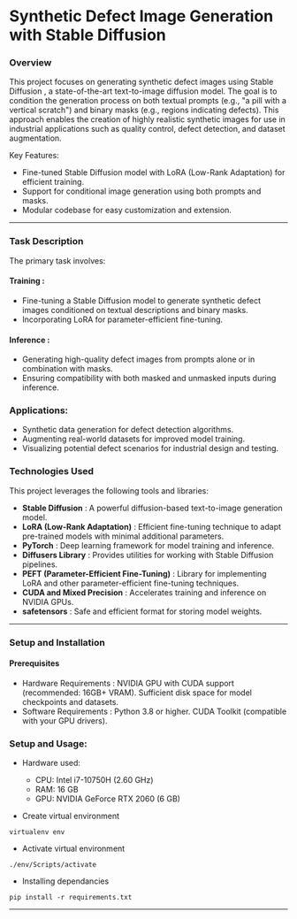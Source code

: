 # Synthetic Defect Image Generation with Stable Diffusion

### Overview

This project focuses on generating synthetic defect images using Stable Diffusion , a state-of-the-art text-to-image diffusion model. The goal is to condition the generation process on both textual prompts (e.g., "a pill with a vertical scratch") and binary masks (e.g., regions indicating defects). This approach enables the creation of highly realistic synthetic images for use in industrial applications such as quality control, defect detection, and dataset augmentation.


Key Features:

- Fine-tuned Stable Diffusion model with LoRA (Low-Rank Adaptation) for efficient training.
- Support for conditional image generation using both prompts and masks.
- Modular codebase for easy customization and extension.

---
### Task Description

The primary task involves:
#### Training :
  * Fine-tuning a Stable Diffusion model to generate synthetic defect images conditioned on textual descriptions and binary masks.
  * Incorporating LoRA for parameter-efficient fine-tuning.
#### Inference :
  * Generating high-quality defect images from prompts alone or in combination with masks.
  * Ensuring compatibility with both masked and unmasked inputs during inference.

### Applications:

- Synthetic data generation for defect detection algorithms.
- Augmenting real-world datasets for improved model training.
- Visualizing potential defect scenarios for industrial design and testing.

### Technologies Used
This project leverages the following tools and libraries:

* **Stable Diffusion** : A powerful diffusion-based text-to-image generation model.
* **LoRA (Low-Rank Adaptation)** : Efficient fine-tuning technique to adapt pre-trained models with minimal additional parameters.
* **PyTorch** : Deep learning framework for model training and inference.
* **Diffusers Library** : Provides utilities for working with Stable Diffusion pipelines.
* **PEFT (Parameter-Efficient Fine-Tuning)** : Library for implementing LoRA and other parameter-efficient fine-tuning techniques.
* **CUDA and Mixed Precision** : Accelerates training and inference on NVIDIA GPUs.
* **safetensors** : Safe and efficient format for storing model weights.

---
### Setup and Installation
#### Prerequisites
* Hardware Requirements :
NVIDIA GPU with CUDA support (recommended: 16GB+ VRAM).
Sufficient disk space for model checkpoints and datasets.
* Software Requirements :
Python 3.8 or higher.
CUDA Toolkit (compatible with your GPU drivers).

### Setup and Usage: 
* Hardware used:
  - CPU: Intel i7-10750H (2.60 GHz)
  - RAM: 16 GB
  - GPU: NVIDIA GeForce RTX 2060 (6 GB)
    
* Create virtual environment
```code
virtualenv env
```

* Activate virtual environment
```code
./env/Scripts/activate
```

* Installing dependancies
```code
pip install -r requirements.txt
```
---
